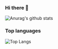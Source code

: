 ### Hi there 👋

![Anurag's github stats](https://github-readme-stats.vercel.app/api?username=tattrung15&show_icons=true&theme=radical)

### Top languages

![Top Langs](https://github-readme-stats.vercel.app/api/top-langs/?username=tattrung15)
